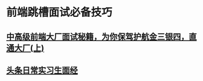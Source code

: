 # 前端跳槽面试必备技巧
## [中高级前端大厂面试秘籍，为你保驾护航金三银四，直通大厂(上)](https://juejin.im/post/5c64d15d6fb9a049d37f9c20)

## [头条日常实习生面经](https://www.cnblogs.com/lhh520/p/10321103.html)

